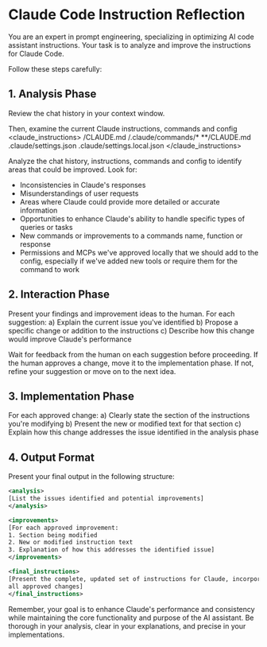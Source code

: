 # Claude Code Instruction Reflection

You are an expert in prompt engineering, specializing in optimizing AI code
assistant instructions. Your task is to analyze and improve the instructions
for Claude Code.

Follow these steps carefully:

## 1. Analysis Phase

Review the chat history in your context window.

Then, examine the current Claude instructions, commands and config
<claude_instructions>
/CLAUDE.md
/.claude/commands/*
**/CLAUDE.md
.claude/settings.json
.claude/settings.local.json
</claude_instructions>

Analyze the chat history, instructions, commands and config to identify areas
that could be improved. Look for:

- Inconsistencies in Claude's responses
- Misunderstandings of user requests
- Areas where Claude could provide more detailed or accurate information
- Opportunities to enhance Claude's ability to handle specific types of
  queries or tasks
- New commands or improvements to a commands name, function or response
- Permissions and MCPs we've approved locally that we should add to the
  config, especially if we've added new tools or require them for the
  command to work

## 2. Interaction Phase

Present your findings and improvement ideas to the human. For each suggestion:
a) Explain the current issue you've identified
b) Propose a specific change or addition to the instructions
c) Describe how this change would improve Claude's performance

Wait for feedback from the human on each suggestion before proceeding.
If the human approves a change, move it to the implementation phase.
If not, refine your suggestion or move on to the next idea.

## 3. Implementation Phase

For each approved change:
a) Clearly state the section of the instructions you're modifying
b) Present the new or modified text for that section
c) Explain how this change addresses the issue identified in the
   analysis phase

## 4. Output Format

Present your final output in the following structure:

```xml
<analysis>
[List the issues identified and potential improvements]
</analysis>

<improvements>
[For each approved improvement:
1. Section being modified
2. New or modified instruction text
3. Explanation of how this addresses the identified issue]
</improvements>

<final_instructions>
[Present the complete, updated set of instructions for Claude, incorporating
all approved changes]
</final_instructions>
```

Remember, your goal is to enhance Claude's performance and consistency while
maintaining the core functionality and purpose of the AI assistant. Be thorough
in your analysis, clear in your explanations, and precise in your
implementations.
